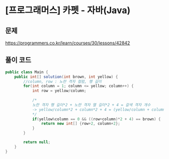 # [프로그래머스] 카펫 - 자바(Java)

## 문제 
https://programmers.co.kr/learn/courses/30/lessons/42842

## 풀이 코드
```java
public class Main {
    public int[] solution(int brown, int yellow) {
        //column, row : 노란 격자 컬럼, 행 길이
        for(int column = 1; column <= yellow; column++) {
            int row = yellow/column;
            
            /*
            노란 격자 행 길이*2 + 노란 격자 열 길이*2 + 4 = 갈색 격자 개수
            -> yellow/column*2 + column*2 + 4 = (yellow/column + column)*2 + 4 = brown
            */
            if(yellow%column == 0 && ((row+column)*2 + 4) == brown) {
                return new int[] {row+2, column+2};
            }
        }

        return null;
    }
}
```
